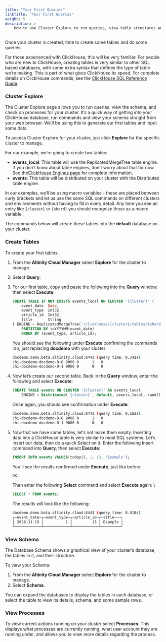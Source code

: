```yaml
---
title: "Your First Queries"
linkTitle: "Your First Queries"
weight: 5
description: >
    How to use Cluster Explore to run queries, view table structures and available processes.
---
```

Once your cluster is created, time to create some tables and do some queries.

For those experienced with ClickHouse, this will be very familiar.  For people who are new to ClickHouse, creating tables is very similar to other SQL based databases, with some extra syntax that defines the type of table we’re making.  This is part of what gives ClickHouse its speed.  For complete details on ClickHouse commands, see the [ClickHouse SQL Reference Guide](https://clickhouse.tech/docs/en/sql-reference/syntax/).

### Cluster Explore

The Cluster Explore page allows you to run queries, view the schema, and check on processes for your cluster.  It’s a quick way of getting into your ClickHouse database, run commands and view your schema straight from your web browser.  We’ll be using this to generate our first tables and input some data.

To access Cluster Explore for your cluster, just click **Explore** for the specific cluster to manage.

For our example, we’re going to create two tables:

* **events_local**:  This table will use the ReplicatedMergeTree table engine.  If you don’t know about table engines, don’t worry about that for now.  See the[ClickHouse Engines page](https://clickhouse.tech/docs/en/engines/table-engines/) for complete information.
* **events**: This table will be distributed on your cluster with the Distributed table engine.

In our examples, we’ll be using macro variables - these are placed between curly brackets and let us use the same SQL commands on different clusters and environments without having to fill in every detail.  Any time you see an entry like `{cluster}` or `{shard}` you should recognize those as a macro variable.

The commands below will create these tables into the **default** database on your cluster.  

### Create Tables

To create your first tables:

1. From the **Altinity Cloud Manager** select **Explore** for the cluster to manage.
2. Select **Query**.
3. For our first table, copy and paste the following into the **Query** window, then select **Execute**.

    ```sql
    CREATE TABLE IF NOT EXISTS events_local ON CLUSTER '{cluster}' (
        event_date  Date,
        event_type  Int32,
        article_id  Int32,
        title       String
    ) ENGINE = ReplicatedMergeTree('/clickhouse/{cluster}/tables/{shard}/{database}/{table}', '{replica}')
        PARTITION BY toYYYYMM(event_date)
        ORDER BY (event_type, article_id);
    ```

    You should see the following under **Execute** confirming the commands ran, just replacing **docdemo** with your cluster:

    ```bash
    docdemo.demo.beta.altinity.cloud:8443 (query time: 0.342s)
    chi-docdemo-docdemo-0-0	9000 0	 	1	0
    chi-docdemo-docdemo-0-1	9000 0	 	0	0
    ```

4. Now let’s create our second table.  Back in the **Query** window, enter the following and select **Execute**:

    ```sql
    CREATE TABLE events ON CLUSTER '{cluster}' AS events_local
        ENGINE = Distributed('{cluster}', default, events_local, rand())
    ```

    Once again, you should see confirmation under **Execute**:

    ```bash
    docdemo.demo.beta.altinity.cloud:8443 (query time: 0.162s)
    chi-docdemo-docdemo-0-0	9000 0	 	1	0
    chi-docdemo-docdemo-0-1	9000 0	 	0	0
    ```

5. Now that we have some tables, let’s not leave them empty.  Inserting data into a ClickHouse table is very similar to most SQL systems.  Let’s Insert our data, then do a quick Select on it.  Enter the following Insert command into **Query**, then select **Execute**:

    ```sql
    INSERT INTO events VALUES(today(), 1, 13, 'Example');
    ```

    You’ll see the results confirmed under **Execute**, just like before.

    ```bash
    OK.
    ```

    Then enter the following **Select** command and select **Execute** again: \

    ```sql
    SELECT * FROM events;
    ```

    The results will look like the following:

    ```bash
    docdemo.demo.beta.altinity.cloud:8443 (query time: 0.018s)
    ┌─event_date─┬─event_type─┬─article_id─┬─title───┐
    │ 2020-11-19 │          1 │         13 │ Example │
    └────────────┴────────────┴────────────┴─────────┘
    ```

### View Schema

The Database Schema shows a graphical view of your cluster’s database, the tables in it, and their structure.  

To view your Schema:

1. From the **Altinity Cloud Manager** select **Explore** for the cluster to manage.
2. Select **Schema**.

You can expand the databases to display the tables in each database, or select the table to view its details, schema, and some sample rows. 

### View Processes

To view current actions running on your cluster select **Processes**.  This displays what processes are currently running, what user account they are running under, and allows you to view more details regarding the process.
